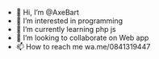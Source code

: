 - 👋 Hi, I’m @AxeBart
- 👀 I’m interested in programming
- 🌱 I’m currently learning php js 
- 💞️ I’m looking to collaborate on Web app
- 📫 How to reach me wa.me/0841319447

<!---
AxeBart/AxeBart is a ✨ special ✨ repository because its `README.md` (this file) appears on your GitHub profile.
You can click the Preview link to take a look at your changes.
--->
